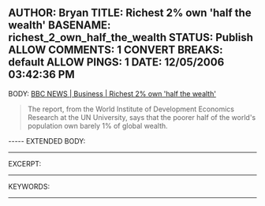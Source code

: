 AUTHOR: Bryan
TITLE: Richest 2% own 'half the wealth'
BASENAME: richest_2_own_half_the_wealth
STATUS: Publish
ALLOW COMMENTS: 1
CONVERT BREAKS: __default__
ALLOW PINGS: 1
DATE: 12/05/2006 03:42:36 PM
-----
BODY:
<a title="BBC NEWS | Business | Richest 2% own 'half the wealth'" href="http://news.bbc.co.uk/2/hi/business/6211250.stm">BBC NEWS | Business | Richest 2% own 'half the wealth'</a>

<blockquote>The report, from the World Institute of Development Economics Research at the UN University, says that the poorer half of the world's population own barely 1% of global wealth.</blockquote>
-----
EXTENDED BODY:

-----
EXCERPT:

-----
KEYWORDS:

-----



